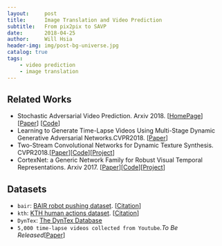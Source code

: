 ```yaml
---
layout:     post
title:      Image Translation and Video Prediction
subtitle:   From pix2pix to SAVP
date:       2018-04-25
author:     Will Hsia
header-img: img/post-bg-universe.jpg
catalog: true
tags:
    - video prediction
    - image translation
---
```


## Related Works
- Stochastic Adversarial Video Prediction. Arxiv 2018. [[HomePage](https://alexlee-gk.github.io/video_prediction/)] [[Paper](https://arxiv.org/abs/1804.01523)] [[Code](https://github.com/alexlee-gk/video_prediction)]
- Learning to Generate Time-Lapse Videos Using Multi-Stage Dynamic Generative Adversarial Networks.CVPR2018. [[Paper](https://arxiv.org/abs/1709.07592)]
- Two-Stream Convolutional Networks for Dynamic Texture Synthesis. CVPR2018.[[Paper](https://arxiv.org/abs/1706.06982)][[Code](https://github.com/ryersonvisionlab/two-stream-dyntex-synth)][[Project](https://ryersonvisionlab.github.io/two-stream-projpage/)]
- CortexNet: a Generic Network Family for Robust Visual Temporal Representations. Arxiv 2017. [[Paper](https://arxiv.org/pdf/1706.02735.pdf)][[Code](https://github.com/atcold/pytorch-CortexNet)][[Project](https://engineering.purdue.edu/elab/CortexNet/)]

## Datasets
- `bair`: [BAIR robot pushing dataset](https://sites.google.com/view/sna-visual-mpc/). [[Citation](https://github.com/alexlee-gk/video_prediction/blob/master/data/bibtex/sna.txt)]
- `kth`: [KTH human actions dataset](http://www.nada.kth.se/cvap/actions/). [[Citation](https://github.com/alexlee-gk/video_prediction/blob/master/data/bibtex/kth.txt)]
- `DynTex`: [The DynTex Database](http://dyntex.univ-lr.fr/database.html)
- `5,000 time-lapse videos collected from Youtube`.*To Be Released*[[Paper](https://arxiv.org/abs/1709.07592)]
